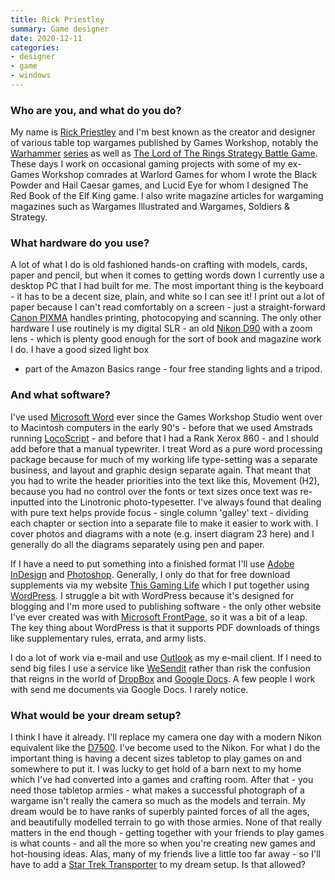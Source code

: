 ```yaml
---
title: Rick Priestley
summary: Game designer 
date: 2020-12-11
categories:
- designer
- game
- windows
---
```


### Who are you, and what do you do?

My name is [Rick Priestley](https://en.wikipedia.org/wiki/Rick_Priestley "Rick's Wikipedia page.") and I'm best known as the creator and designer of various table top wargames published by Games Workshop, notably the [Warhammer](https://en.wikipedia.org/wiki/Warhammer_(game) "The Wikipedia entry for Warhammer.") [series](https://en.wikipedia.org/wiki/Warhammer_40,000 "The Wikipedia entry for Warhammer 40K.") as well as [The Lord of The Rings Strategy Battle Game](https://en.wikipedia.org/wiki/Middle_Earth_Strategy_Battle_Game "The Wikipedia entry for The Lord of The Rings Strategy Battle Game."). These days I work on occasional gaming projects with some of my ex-Games Workshop comrades at Warlord Games for whom I wrote the Black Powder and Hail Caesar games, and Lucid Eye for whom I designed The Red Book of the Elf King game. I also write magazine articles for wargaming magazines such as Wargames Illustrated and Wargames, Soldiers & Strategy.

### What hardware do you use?

A lot of what I do is old fashioned hands-on crafting with models, cards, paper and pencil, but when it comes to getting words down I currently use a desktop PC that I had built for me. The most important thing is the keyboard - it has to be a decent size, plain, and white so I can see it! I print out a lot of paper because I can't read comfortably on a screen - just a straight-forward [Canon PIXMA][pixma-ts5151] handles printing, photocopying and scanning. The only other hardware I use routinely is my digital SLR - an old [Nikon D90][d90] with a zoom lens - which is plenty good enough for the sort of book and magazine work I do. I have a good sized light box
- part of the Amazon Basics range - four free standing lights and a tripod.

### And what software?

I've used [Microsoft Word][word] ever since the Games Workshop Studio went over to Macintosh computers in the early 90's - before that we used Amstrads running [LocoScript][] - and before that I had a Rank Xerox 860 - and I should add before that a manual typewriter. I treat Word as a pure word processing package because for much of my working life type-setting was a separate business, and layout and graphic design separate again. That meant that you had to write the header priorities into the text like this, Movement (H2), because you had no control over the fonts or text sizes once text was re-inputted into the Linotronic photo-typesetter. I've always found that dealing with pure text helps provide focus - single column 'galley' text - dividing each chapter or section into a separate file to make it easier to work with. I cover photos and diagrams with a note (e.g. insert diagram 23 here) and I generally do all the diagrams separately using pen and paper.
 
If I have a need to put something into a finished format I'll use [Adobe InDesign][indesign] and [Photoshop][]. Generally, I only do that for free download supplements via my website [This Gaming Life](https://thisgaminglife.uk/ "Rick's Warlords of Erehwon website.") which I put together using [WordPress][]. I struggle a bit with WordPress because it's designed for blogging and I'm more used to publishing software - the only other website I've ever created was with [Microsoft FrontPage][frontpage], so it was a bit of a leap. The key thing about WordPress is that it supports PDF downloads of things like supplementary rules, errata, and army lists.
 
I do a lot of work via e-mail and use [Outlook][] as my e-mail client. If I need to send big files I use a service like [WeSendit][] rather than risk the confusion that reigns in the world of [DropBox][] and [Google Docs][google-docs]. A few people I work with send me documents via Google Docs. I rarely notice.

### What would be your dream setup?

I think I have it already. I'll replace my camera one day with a modern Nikon equivalent like the [D7500][]. I've become used to the Nikon. For what I do the important thing is having a decent sizes tabletop to play games on and somewhere to put it. I was lucky to get hold of a barn next to my home which I've had converted into a games and crafting room. After that - you need those tabletop armies - what makes a successful photograph of a wargame isn't really the camera so much as the models and terrain. My dream would be to have ranks of superbly painted forces of all the ages, and beautifully modelled terrain to go with those armies. None of that really matters in the end though - getting together with your friends to play games is what counts - and all the more so when you're creating new games and hot-housing ideas. Alas, many of my friends live a little too far away - so I'll have to add a [Star Trek Transporter](https://en.wikipedia.org/wiki/Transporter_(Star_Trek) "The Wikipedia entry for the Star Trek Transporter.") to my dream setup. Is that allowed?

[d7500]: https://en.wikipedia.org/wiki/Nikon_D7500 "A 20.9 megapixel DSLR."
[d90]: https://www.nikonusa.com/en/Nikon-Products/Product-Archive/Digital-SLR-Cameras/D90.html "A 12.3 megapixel digital SLR camera."
[dropbox]: https://www.dropbox.com/ "Online syncing and storage."
[frontpage]: https://en.wikipedia.org/wiki/Microsoft_FrontPage "A WYSIWYG HTML editor."
[google-docs]: https://en.wikipedia.org/wiki/Google_Docs "A web-based office suite."
[indesign]: https://www.adobe.com/products/indesign.html "A desktop/web publishing application."
[locoscript]: https://en.wikipedia.org/wiki/LocoScript "A word processor."
[outlook]: https://products.office.com/en-us/outlook/email-and-calendar-software-microsoft-outlook "An email, calendar and contact software suite."
[photoshop]: https://www.adobe.com/products/photoshop.html "A bitmap image editor."
[pixma-ts5151]: https://www.canon.co.uk/support/consumer_products/products/fax__multifunctionals/inkjet/pixma_ts_series/pixma-ts5151.html?type=setup "An all-in-one scanner/printer."
[wesendit]: https://www.wesendit.com/ "A service for sending files."
[word]: https://products.office.com/en-us/word "A document editor."
[wordpress]: https://wordpress.com/ "Weblog publishing software."
